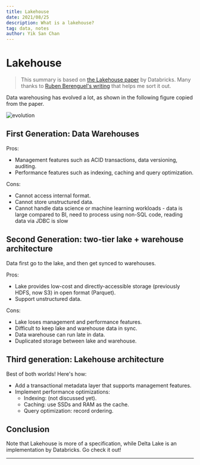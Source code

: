 ```yaml
---
title: Lakehouse
date: 2021/08/25
description: What is a lakehouse?
tag: data, notes
author: Yik San Chan
---
```


# Lakehouse

> This summary is based on [the Lakehouse paper](http://cidrdb.org/cidr2021/papers/cidr2021_paper17.pdf) by Databricks. Many thanks to [Ruben Berenguel's writing](https://mostlymaths.net/2021/01/lakehouse.html/) that helps me sort it out.

Data warehousing has evolved a lot, as shown in the following figure copied from the paper.

![evolution](/images/lakehouse/evolution.png)

## First Generation: Data Warehouses

Pros:

- Management features such as ACID transactions, data versioning, auditing.
- Performance features such as indexing, caching and query optimization.

Cons:

- Cannot access internal format.
- Cannot store unstructured data.
- Cannot handle data science or machine learning workloads - data is large compared to BI, need to process using non-SQL code, reading data via JDBC is slow

## Second Generation: two-tier lake + warehouse architecture

Data first go to the lake, and then get synced to warehouses.

Pros:

- Lake provides low-cost and directly-accessible storage (previously HDFS, now S3) in open format (Parquet).
- Support unstructured data.

Cons:

- Lake loses management and performance features.
- Difficult to keep lake and warehouse data in sync.
- Data warehouse can run late in data.
- Duplicated storage between lake and warehouse.

## Third generation: Lakehouse architecture

Best of both worlds! Here's how:

- Add a transactional metadata layer that supports management features.
- Implement performance optimizations:
  - Indexing: (not discussed yet).
  - Caching: use SSDs and RAM as the cache.
  - Query optimization: record ordering.

## Conclusion

Note that Lakehouse is more of a specification, while Delta Lake is an implementation by Databricks. Go check it out!

---
